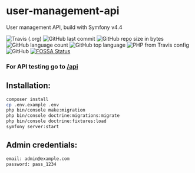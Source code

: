 # user-management-api
User management API, build with Symfony v4.4

![Travis (.org)](https://img.shields.io/travis/demartis/symfony5-rest-api)
![GitHub last commit](https://img.shields.io/github/last-commit/demartis/symfony5-rest-api.svg)
![GitHub repo size in bytes](https://img.shields.io/github/repo-size/demartis/symfony5-rest-api.svg)
![GitHub language count](https://img.shields.io/github/languages/count/demartis/symfony5-rest-api.svg)
![GitHub top language](https://img.shields.io/github/languages/top/demartis/symfony5-rest-api)
![PHP from Travis config](https://img.shields.io/travis/php-v/demartis/symfony5-rest-api/master)
![GitHub](https://img.shields.io/github/license/demartis/symfony5-rest-api)
[![FOSSA Status](https://app.fossa.io/api/projects/git%2Bgithub.com%2Fdemartis%2Fsymfony5-rest-api.svg?type=shield)](https://app.fossa.io/projects/git%2Bgithub.com%2Fdemartis%2Fsymfony5-rest-api?ref=badge_shield)

### For API testing go to [/api](http://localhost:8000/api)
## Installation:

```bash
composer install
cp .env.example .env
php bin/console make:migration
php bin/console doctrine:migrations:migrate
php bin/console doctrine:fixtures:load
symfony server:start
```


## Admin credentials:

```bash
email: admin@example.com
password: pass_1234
```
